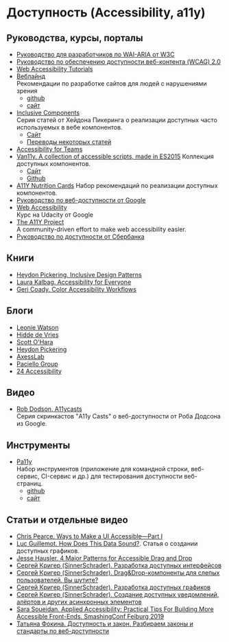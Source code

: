 # Доступность (Accessibility, a11y)

## Руководства, курсы, порталы

* [Руководство для разработчиков по WAI-ARIA от W3C](https://www.w3.org/TR/wai-aria-practices/)
* [Руководство по обеспечению доступности веб-контента (WCAG) 2.0](https://www.w3.org/Translations/WCAG20-ru/)
* [Web Accessibility Tutorials](https://www.w3.org/WAI/tutorials/)
* [Веблайнд](https://weblind.ru)  
Рекомендации по разработке сайтов для людей с нарушениями зрения
  - [github](https://github.com/web-standards-ru/weblind.ru)
  - [сайт](https://weblind.ru)
* [Inclusive Components](https://inclusive-components.design)  
Серия статей от Хейдона Пикеринга о реализации доступных часто используемых в вебе компонентов.
  - [Сайт](https://inclusive-components.design)
  - [Переводы некоторых статей](https://medium.com/web-standards)
* [Accessibility for Teams](https://accessibility.digital.gov/)
* [Van11y. A collection of accessible scripts, made in ES2015](https://van11y.net/)
Коллекция доступных компонентов.
  - [Сайт](https://van11y.net/)
  - [Github](https://github.com/nico3333fr)
* [A11Y Nutrition Cards](https://davatron5000.github.io/a11y-nutrition-cards/)
Набор рекомендаций по реализации доступных компонентов.
* [Руководство по веб-доступности от Google](https://developers.google.com/web/fundamentals/accessibility/)
* [Web Accessibility](https://www.udacity.com/course/web-accessibility--ud891)  
Курс на Udacity от Google
* [The A11Y Project](https://a11yproject.com/)  
A community-driven effort to make web accessibility easier.
* [Руководство по доступности от Сбербанка](http://specialbank.ru/guide/index.html)

## Книги
* [Heydon Pickering. Inclusive Design Patterns](https://www.smashingmagazine.com/printed-books/inclusive-front-end-design-patterns/)
* [Laura Kalbag. Accessibility for Everyone](https://abookapart.com/products/accessibility-for-everyone)
* [Geri Coady. Color Accessibility Workflows](https://abookapart.com/products/color-accessibility-workflows)

## Блоги

* [Leonie Watson](https://tink.uk/)
* [Hidde de Vries](https://hiddedevries.nl)
* [Scott O'Hara](https://www.scottohara.me/)
* [Heydon Pickering](http://www.heydonworks.com/)
* [AxessLab](https://axesslab.com/articles/)
* [Paciello Group](https://developer.paciellogroup.com/)
* [24 Accessibility](https://www.24a11y.com/)

## Видео

* [Rob Dodson. A11ycasts](https://www.youtube.com/playlist?list=PLNYkxOF6rcICWx0C9LVWWVqvHlYJyqw7g)  
Серия скринкастов "A11y Casts" о веб-доступности от Роба Додсона из Google.

## Инструменты

* [Pa11y](https://pa11y.org)  
Набор инструментов (приложение для командной строки, веб-сервис, CI-сервис и др.) для тестирования доступности веб-страниц.
  - [github](https://github.com/pa11y)
  - [сайт](https://pa11y.org)
  
 ## Статьи и отдельные видео
 
 * [Chris Pearce. Ways to Make a UI Accessible—Part I](https://medium.com/fed-or-dead/ways-to-make-a-ui-accessible-part-i-84b5088acfb7)
 * [Luc Guillemot. How Does This Data Sound?](https://blog.interactivethings.com/how-does-this-data-sound-945ed27a1a95). Статья о создании доступных графиков.
 * [Jesse Hausler. 4 Major Patterns for Accessible Drag and Drop](https://medium.com/salesforce-ux/4-major-patterns-for-accessible-drag-and-drop-1d43f64ebf09)
 * [Сергей Кригер (SinnerSchrader). Разработка доступных интерфейсов](https://www.youtube.com/watch?v=4ragpIHJ6r0)
 * [Сергей Кригер (SinnerSchrader). Drag&Drop-компоненты для слепых пользователей. Вы шутите?](https://www.youtube.com/watch?v=U1UjLN4I9fA)
 * [Сергей Кригер (SinnerSchrader). Разработка доступных графиков](https://www.youtube.com/watch?v=TvjRAwp4qSs)
 * [Сергей Кригер (SinnerSchrader). Создание доступных уведомлений, алёртов и других асинхронных элементов](https://www.youtube.com/watch?v=XKBjrBxqsfE)
 * [Sara Soueidan. Applied Accessibility: Practical Tips For Building More Accessible Front-Ends. SmashingConf Feiburg 2019](https://vimeo.com/362155651)
 * [Татьяна Фокина. Доступность и закон. Разбираем законы и стандарты по веб-доступности](https://medium.com/web-standards/a11y-and-law-a81dd9dd5fc8)
